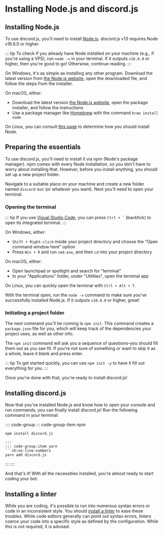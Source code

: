 # Installing Node.js and discord.js

## Installing Node.js

To use discord.js, you'll need to install [Node.js](https://nodejs.org/). discord.js v13 requires Node v16.6.0 or higher.

::: tip
To check if you already have Node installed on your machine \(e.g., if you're using a VPS\), run `node -v` in your terminal. If it outputs `v16.6.0` or higher, then you're good to go! Otherwise, continue reading.
:::

On Windows, it's as simple as installing any other program. Download the latest version from [the Node.js website](https://nodejs.org/), open the downloaded file, and follow the steps from the installer.

On macOS, either:

- Download the latest version [the Node.js website](https://nodejs.org/), open the package installer, and follow the instructions
- Use a package manager like [Homebrew](https://brew.sh/) with the command `brew install node`

On Linux, you can consult [this page](https://nodejs.org/en/download/package-manager/) to determine how you should install Node.

## Preparing the essentials

To use discord.js, you'll need to install it via npm \(Node's package manager\). npm comes with every Node installation, so you don't have to worry about installing that. However, before you install anything, you should set up a new project folder.

Navigate to a suitable place on your machine and create a new folder named `discord-bot` (or whatever you want). Next you'll need to open your terminal.

### Opening the terminal

::: tip
If you use [Visual Studio Code](https://code.visualstudio.com/), you can press <code>Ctrl + `</code> (backtick) to open its integrated terminal.
:::

On Windows, either:

- `Shift + Right-click` inside your project directory and choose the "Open command window here" option
- Press `Win + R` and run `cmd.exe`, and then `cd` into your project directory

On macOS, either:
- Open launchpad or spotlight and search for "terminal"
- In your "Applications" folder, under "Utilities", open the terminal app

On Linux, you can quickly open the terminal with `Ctrl + Alt + T`.

With the terminal open, run the `node -v` command to make sure you've successfully installed Node.js. If it outputs `v16.6.0` or higher, great!

### Initiating a project folder

The next command you'll be running is `npm init`. This command creates a `package.json` file for you, which will keep track of the dependencies your project uses, as well as other info.

The `npm init` command will ask you a sequence of questions–you should fill them out as you see fit. If you're not sure of something or want to skip it as a whole, leave it blank and press enter.

::: tip
To get started quickly, you can use `npm init -y` to have it fill out everything for you.
:::

Once you're done with that, you're ready to install discord.js!

## Installing discord.js

Now that you've installed Node.js and know how to open your console and run commands, you can finally install discord.js! Run the following command in your terminal:

:::: code-group
::: code-group-item npm
```sh:no-line-numbers
npm install discord.js
```
```
:::
::: code-group-item yarn
```sh:no-line-numbers
yarn add discord.js
```
:::
::::

And that's it! With all the necessities installed, you're almost ready to start coding your bot.

## Installing a linter

While you are coding, it's possible to run into numerous syntax errors or code in an inconsistent style. You should [install a linter](/preparations/setting-up-a-linter.md) to ease these troubles. While code editors generally can point out syntax errors, linters coerce your code into a specific style as defined by the configuration. While this is not required, it is advised.
